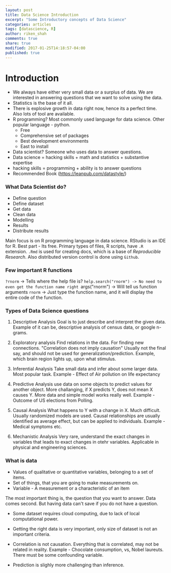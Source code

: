```yaml
---
layout: post
title: Data Science Introduction
excerpt: "Some Introductory concepts of Data Science"
categories: articles
tags: [datascience, R]
author: riken_shah
comments: true
share: true
modified: 2017-01-25T14:18:57-04:00
published: true
---
```


# Introduction

- We always have either very small data or a surplus of data. We are interested in answering questions that we want to solve using the data.
- Statistics is the base of it all.
- There is explosive growth in data right now, hence its a perfect time. Also lots of tool are available.
- R programming? Most commonly used language for data science. Other popular language - python. 
    - Free
    - Comprehensive set of packages
    - Best development environments
    - East to install
- Data scientist? Someone who uses data to answer questions. 
- Data science = hacking skills + math and statistics + substantive expertise
- hacking skills = programming + ability is to answer questions
- Recommended Book (https://leanpub.com/datastyle/)

### What Data Scientist do?
- Define question
- Define dataset
- Get data
- Clean data
- Modelling
- Results
- Distribute results

Main focus is on R programming language in data science. RStudio is an IDE for R. Best part - Its free. Primary types of files, R scripts, have `.R` extension. `.Rmd` is used for creating docs, which is a base of *Reproducible Research*. Also distributed version control is done using `Github`. 

### Few important R functions

`?rnorm` -> Tells where the help file is?
`help.search("rnorm") -> No need to even get the function name right
`args("rnorm") -> Will tell us function arguments
`rnorm` -> Just type the function name, and it will display the entire code of the function.


### Types of Data Science questions

1. Descriptive Analysis
Goal is to just describe and interpret the given data. Example of it can be, descriptive analysis of census data, or google n-grams.

2. Exploratory analysis
Find relations in the data. For finding new connections. 
"Correlation does not imply causation"
Usually not the final say, and should not be used for generalization/prediction.
Example, which brain region lights up, upon what stimulus.

3. Inferential Analysis
Take small data and infer about some larger data. Most popular task.
Example - Effect of Air pollution on life expectancy

4. Predictive Analysis
use data on some objects to predict values for another object.
More challanging, if X predicts Y, does not mean X causes Y.
More data and simple model works really well.
Example - Outcome of US elections from Polling.

5. Causal Analysis
What happens to Y with a change in X. Much difficult. 
Usually randomized models are used.
Causal relationships are usually identified as average effect, but can be applied to individuals.
Example - Medical symptoms etc.

6. Mechanistic Analysis
Very rare, understand the exact changes in variables that leads to exact changes in otehr variables. 
Applicable in physical and engineering sciences.

### What is data

- Values of qualitative or quantitative variables, belonging to a set of items.
- Set of things, that you are going to make measurements on.
- Variable - A measurement or a characteristic of an item

The most important thing is, the question that you want to answer. Data comes second. But having data can't save if you do not have a question.

- Some dataset requires cloud computing, due to lack of local computational power.

- Getting the right data is very important, only size of dataset is not an important criteria.

- Correlation is not causation. Everything that is correlated, may not be related in reality. 
Example - Chocolate consumption, vs, Nobel laureuts. There must be some confounding variable.

- Prediction is slighly more challenging than inference.

